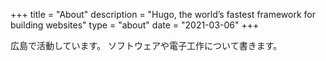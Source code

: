 +++
title = "About"
description = "Hugo, the world’s fastest framework for building websites"
type = "about"
date = "2021-03-06"
+++

広島で活動しています。
ソフトウェアや電子工作について書きます。



